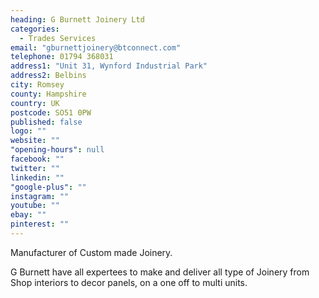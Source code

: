 ```yaml
---
heading: G Burnett Joinery Ltd
categories: 
  - Trades Services
email: "gburnettjoinery@btconnect.com"
telephone: 01794 368031
address1: "Unit 31, Wynford Industrial Park"
address2: Belbins
city: Romsey
county: Hampshire
country: UK
postcode: SO51 0PW
published: false
logo: ""
website: ""
"opening-hours": null
facebook: ""
twitter: ""
linkedin: ""
"google-plus": ""
instagram: ""
youtube: ""
ebay: ""
pinterest: ""
---
```


Manufacturer of Custom made Joinery.

G Burnett have all expertees to make and deliver all type of Joinery from Shop interiors to decor panels, on a one off to multi units.
